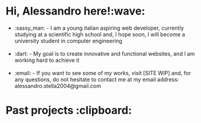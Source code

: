 <h1>Hi, Alessandro here!:wave:</h1>

<ul>
<li>
    :sassy_man: - I am a young italian aspiring web developer, currently studying
    at a scientific high school and, I hope soon, I will become a
    university student in computer engineering
</li>
<br>
<li>
    :dart: - My goal is to create innovative and functional websites, and I
    am working hard to achieve it
</li>
<br>
<li>
    :email: - If you want to see some of my works, visit [SITE WIP] and, for any
    questions, do not hesitate to contact me at my email address: alessandro.stella2004@gmail.com
</li>
</ul>

<h1>Past projects :clipboard:</h1>
